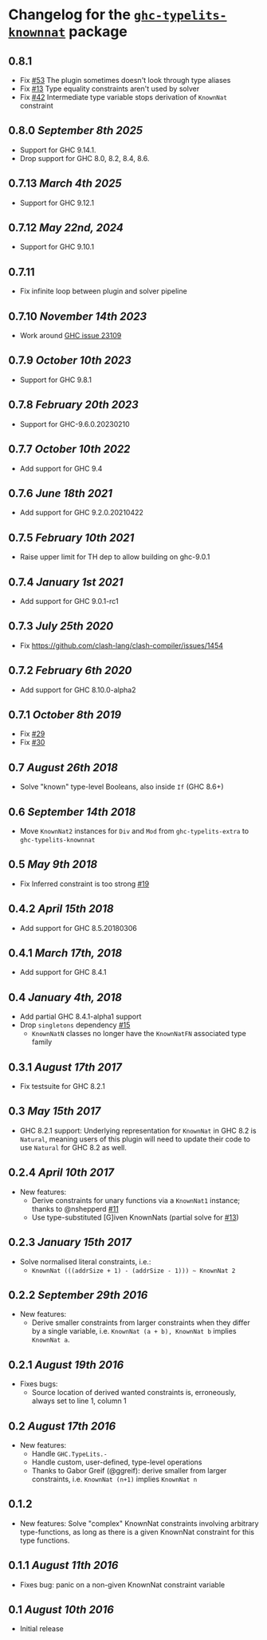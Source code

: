# Changelog for the [`ghc-typelits-knownnat`](http://hackage.haskell.org/package/ghc-typelits-knownnat) package

## 0.8.1
* Fix [#53](https://github.com/clash-lang/ghc-typelits-knownnat/issues/53) The plugin sometimes doesn't look through type aliases
* Fix [#13](https://github.com/clash-lang/ghc-typelits-knownnat/issues/13) Type equality constraints aren't used by solver
* Fix [#42](https://github.com/clash-lang/ghc-typelits-knownnat/issues/42) Intermediate type variable stops derivation of `KnownNat` constraint

## 0.8.0 *September 8th 2025*
* Support for GHC 9.14.1.
* Drop support for GHC 8.0, 8.2, 8.4, 8.6.

## 0.7.13 *March 4th 2025*
* Support for GHC 9.12.1

## 0.7.12 *May 22nd, 2024*
* Support for GHC 9.10.1

## 0.7.11
* Fix infinite loop between plugin and solver pipeline

## 0.7.10 *November 14th 2023*
* Work around [GHC issue 23109](https://gitlab.haskell.org/ghc/ghc/-/issues/23109)

## 0.7.9 *October 10th 2023*
* Support for GHC 9.8.1

## 0.7.8 *February 20th 2023*
* Support for GHC-9.6.0.20230210

## 0.7.7 *October 10th 2022*
* Add support for GHC 9.4

## 0.7.6 *June 18th 2021*
* Add support for GHC 9.2.0.20210422

## 0.7.5 *February 10th 2021*
* Raise upper limit for TH dep to allow building on ghc-9.0.1

## 0.7.4 *January 1st 2021*
* Add support for GHC 9.0.1-rc1

## 0.7.3 *July 25th 2020*
* Fix https://github.com/clash-lang/clash-compiler/issues/1454

## 0.7.2 *February 6th 2020*
 * Add support for GHC 8.10.0-alpha2

## 0.7.1 *October 8th 2019*
* Fix [#29](https://github.com/clash-lang/ghc-typelits-knownnat/issues/29)
* Fix [#30](https://github.com/clash-lang/ghc-typelits-knownnat/issues/30)

## 0.7 *August 26th 2018*
* Solve "known" type-level Booleans, also inside `If` (GHC 8.6+)

## 0.6 *September 14th 2018*
* Move `KnownNat2` instances for `Div` and `Mod` from `ghc-typelits-extra` to `ghc-typelits-knownnat`

## 0.5 *May 9th 2018*
* Fix Inferred constraint is too strong [#19](https://github.com/clash-lang/ghc-typelits-knownnat/issues/19)

## 0.4.2 *April 15th 2018*
* Add support for GHC 8.5.20180306

## 0.4.1 *March 17th, 2018*
* Add support for GHC 8.4.1

## 0.4 *January 4th, 2018*
* Add partial GHC 8.4.1-alpha1 support
* Drop `singletons` dependency [#15](https://github.com/clash-lang/ghc-typelits-knownnat/issues/15)
  * `KnownNatN` classes no longer have the `KnownNatFN` associated type family

## 0.3.1 *August 17th 2017*
* Fix testsuite for GHC 8.2.1

## 0.3 *May 15th 2017*
* GHC 8.2.1 support: Underlying representation for `KnownNat` in GHC 8.2 is `Natural`, meaning users of this plugin will need to update their code to use `Natural` for GHC 8.2 as well.

## 0.2.4 *April 10th 2017*
* New features:
  * Derive constraints for unary functions via a `KnownNat1` instance; thanks to @nshepperd [#11](https://github.com/clash-lang/ghc-typelits-knownnat/pull/11)
  * Use type-substituted [G]iven KnownNats (partial solve for [#13](https://github.com/clash-lang/ghc-typelits-knownnat/issues/13))

## 0.2.3 *January 15th 2017*
* Solve normalised literal constraints, i.e.:
  * `KnownNat (((addrSize + 1) - (addrSize - 1))) ~ KnownNat 2`

## 0.2.2 *September 29th 2016*
* New features:
  * Derive smaller constraints from larger constraints when they differ by a single variable, i.e. `KnownNat (a + b), KnownNat b` implies `KnownNat a`.

## 0.2.1 *August 19th 2016*
* Fixes bugs:
  * Source location of derived wanted constraints is, erroneously, always set to line 1, column 1

## 0.2 *August 17th 2016*
* New features:
  * Handle `GHC.TypeLits.-`
  * Handle custom, user-defined, type-level operations
  * Thanks to Gabor Greif (@ggreif): derive smaller from larger constraints, i.e. `KnownNat (n+1)` implies `KnownNat n`

## 0.1.2
* New features: Solve "complex" KnownNat constraints involving arbitrary type-functions, as long as there is a given KnownNat constraint for this type functions.

## 0.1.1 *August 11th 2016*
* Fixes bug: panic on a non-given KnownNat constraint variable

## 0.1 *August 10th 2016*
* Initial release
